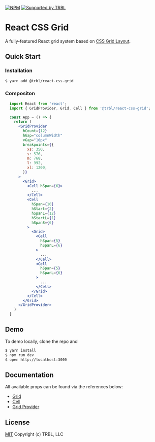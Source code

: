 [![NPM](https://img.shields.io/npm/v/@trbl/react-css-grid)](https://www.npmjs.com/@trbl/react-css-grid)
[![Supported by TRBL](https://img.shields.io/badge/supported_by-TRBL-black)](https://github.com/trouble)

# React CSS Grid

A fully-featured React grid system based on [CSS Grid Layout](https://www.w3.org/TR/css-grid-1/).

## Quick Start

### Installation

```bash
$ yarn add @trbl/react-css-grid
```

### Compositon

```jsx
  import React from 'react';
  import { GridProvider, Grid, Cell } from '@trbl/react-css-grid';

  const App = () => {
    return (
      <GridProvider
        hCount={12}
        hGap="columnWidth"
        vGap="10px"
        breakpoints={{
          xs: 350,
          s: 576,
          m: 768,
          l: 992,
          xl: 1200,
        }}
      >
        <Grid>
          <Cell hSpan={6}>
            ...
          </Cell>
          <Cell
            hSpan={10}
            hStart={2}
            hSpanL={12}
            hStartL={1}
            hSpanS={6}
          >
            <Grid>
              <Cell
                hSpan={5}
                hSpanL={6}
              >
                ...
              </Cell>
              <Cell
                hSpan={5}
                hSpanL={6}
              >
                ...
              </Cell>
            </Grid>
          </Cell>
        </Grid>
      </GridProvider>
    )
  }
```

## Demo

To demo locally, clone the repo and

```bash
$ yarn install
$ npm run dev
$ open http://localhost:3000
```

## Documentation

All available props can be found via the references below:

  - [Grid](/src/Grid/README.md)
  - [Cell](/src/Cell/README.md)
  - [Grid Provider](/src/GridProvider/README.md)

## License

[MIT](https://github.com/trbldesign/react-css-grid/blob/master/LICENSE) Copyright (c) TRBL, LLC
